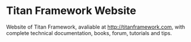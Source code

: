 Titan Framework Website
=======================

Website of Titan Framework, avaliable at http://titanframework.com, with complete technical documentation, books, forum, tutorials and tips.
